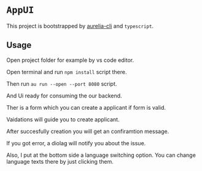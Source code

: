 # `AppUI`

This project is bootstrapped by [aurelia-cli](https://github.com/aurelia/cli) and `typescript`.



## Usage

Open project folder for example by vs code editor.

Open terminal and run `npm install` script there.

Then run `au run --open --port 8080` script.

And Ui ready for consuming the our backend.

Ther is a form which you can create a applicant if form is valid.

Vaidations will guide you to create applicant.

After succesfully creation you will get an confiramtion message.

If you got error, a diolag will notify you about the issue.

Also, I put at the bottom side a language switching option. You can change language texts there by just clicking them.

